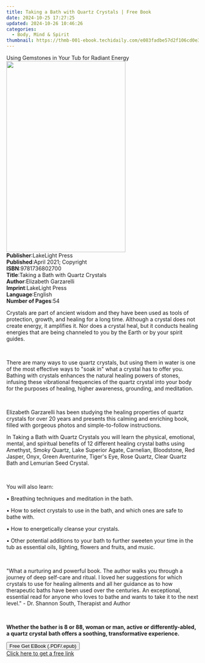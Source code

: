 ```yaml
---
title: Taking a Bath with Quartz Crystals | Free Book
date: 2024-10-25 17:27:25
updated: 2024-10-26 10:46:26
categories:
  - Body, Mind & Spirit
thumbnail: https://thmb-001-ebook.techidaily.com/e083fadbe57d2f106cd0e31ddd83cced3d1258bc66b578539f9619eb7658576c.jpg
---
```

<main id="book-container">
  <div class="flex flex-col">
    <div class="book-brief flex-1 py-6 px-4 sm:p-6 md:py-10 md:px-8">
      <!-- brief-->
      <div class="book-brief-main">
        Using Gemstones in Your Tub for Radiant Energy
      </div>
    </div>
    <div
      class="book-meta-info flex-1 grid gap-4 col-start-1 col-end-3 row-start-1 sm:mb-6 sm:grid-cols-4 lg:gap-6 lg:col-start-2 lg:row-end-6 lg:row-span-6 lg:mb-0"
    >
      <div
        class="book-meta-info-left place-content-center mt-4 p-4 text-sm leading-6 col-start-2 col-span-2 dark:text-slate-400"
      >
        <img
          class="w-full h-500 object-cover rounded-lg sm:h-255 sm:col-span-2 lg:col-span-full"
          src="https://img-001-ebook.techidaily.com/6338e7a47a7c8e68181928011244e4332e425c70c23ee6bc76678e4b0d615a56.jpg"
          alt=""
          width="312"
          height="500"
        />
      </div>
      <div
        class="book-meta-info-right mt-2 col-start-1 row-start-2 col-span-3 self-center"
      >
        <!-- meta data  -->
        <div class="flex flex-col px-4 md:px-8">
          <div class="flex-1">
            <strong>Publisher</strong>:<span class="px-2">LakeLight Press</span>
          </div>
          <div class="flex-1">
            <strong>Published</strong>:<span class="px-2"
              >April 2021; Copyright</span
            >
          </div>
          <div class="flex-1">
            <strong>ISBN</strong>:<span class="px-2">9781736802700</span>
          </div>
          <div class="flex-1">
            <strong>Title</strong>:<span class="px-2"
              >Taking a Bath with Quartz Crystals</span
            >
          </div>
          <div class="flex-1">
            <strong>Author</strong>:<span class="px-2"
              >Elizabeth Garzarelli</span
            >
          </div>
          <div class="flex-1">
            <strong>Imprint</strong>:<span class="px-2">LakeLight Press</span>
          </div>
          <div class="flex-1">
            <strong>Language</strong>:<span class="px-2">English</span>
          </div>
          <div class="flex-1">
            <strong>Number of Pages</strong>:<span class="px-2">54</span>
          </div>
        </div>
      </div>
    </div>
    <div class="book-description flex-1 py-6 px-4 sm:p-6 md:py-10 md:px-8">
      <div class="book-description-main">
        <div accordion-content="" id="description">
          <p>
            Crystals are part of ancient wisdom and they have been used as tools
            of protection, growth, and healing for a long time. Although a
            crystal does not create energy,&nbsp;it amplifies it. Nor does a
            crystal heal, but it conducts healing energies that are being
            channeled to you by the Earth or by your spirit guides.&nbsp;
          </p>
          <p><br /></p>
          <p>
            There are many ways to use quartz crystals, but using them in water
            is one of the most effective ways to "soak in" what a crystal has to
            offer you. Bathing with crystals enhances the natural healing powers
            of stones, infusing these vibrational frequencies of the quartz
            crystal into your body for the purposes of healing, higher
            awareness, grounding, and meditation.
          </p>
          <p><br /></p>
          <p>
            Elizabeth Garzarelli has been studying the healing properties of
            quartz crystals for over 20 years and presents this calming and
            enriching book, filled with gorgeous photos and simple-to-follow
            instructions.&nbsp;
          </p>
          <p>
            In&nbsp;Taking a Bath with Quartz Crystals&nbsp;you will learn the
            physical, emotional, mental, and spiritual benefits of 12 different
            healing crystal baths using Amethyst, Smoky Quartz, Lake Superior
            Agate, Carnelian, Bloodstone, Red Jasper, Onyx, Green Aventurine,
            Tiger's Eye, Rose Quartz, Clear Quartz Bath and Lemurian Seed
            Crystal.&nbsp;
          </p>
          <p><br /></p>
          <p>You will also learn:</p>
          <p>• Breathing techniques and meditation in the bath.</p>
          <p>
            • How to select crystals to use in the bath, and which ones are safe
            to bathe with.
          </p>
          <p>• How to energetically cleanse your crystals.</p>
          <p>
            • Other potential additions to your bath to further sweeten your
            time in the tub as essential oils, lighting, flowers and fruits, and
            music.
          </p>
          <p><br /></p>
          <p>
            "What a nurturing and powerful book. The author walks you through a
            journey of deep self-care and ritual. I loved her suggestions for
            which crystals to use for healing ailments and all her guidance as
            to how therapeutic baths have been used over the centuries. An
            exceptional, essential read for anyone who loves to bathe and wants
            to take it to the next level."&nbsp;- Dr. Shannon South, Therapist
            and Author
          </p>
          <p><br /></p>
          <p>
            <strong
              >Whether the bather is 8 or 88, woman or man, active or
              differently-abled, a quartz crystal bath offers a soothing,
              transformative experience.</strong
            >
          </p>
        </div>
        <div class="accordion-fader"></div>
      </div>
    </div>
    <div class="book-excerpts flex-1 py-6 px-4 sm:p-6 md:py-10 md:px-8"></div>
    <div
      class="book-about-author flex-1 py-6 px-4 sm:p-6 md:py-10 md:px-8"
    ></div>
    <div class="book-free-get flex-1 py-6 px-4 sm:p-6 md:py-10 md:px-8">
      <button
        id="btn-free-get"
        class="bg-blue-500 hover:bg-blue-700 text-white font-bold py-2 px-4 rounded"
      >
        Free Get EBook (.PDF/.epub)
      </button>
      <div id="countdown-display" class="px-2 text-lg mt-2"></div>
      <a
        id="free-link"
        class="hidden bg-blue-500 hover:bg-blue-700 text-white font-bold py-2 px-4 rounded"
        href="https://www.ebooks.com/en-us/book/210280071/taking-a-bath-with-quartz-crystals/elizabeth-garzarelli/"
        target="_blank"
        >Click here to get a free link</a
      >
    </div>
    <script>
      let countdownTime = 0;
      let countdownInterval = null;
      document
        .getElementById('btn-free-get')
        .addEventListener('click', startCountdown);
      function startCountdown() {
        countdownTime = new Date().getTime() + 60000 * 3;
        countdownInterval = setInterval(updateCountdown, 1000);
        document.getElementById('btn-free-get').disabled = true;
        document
          .getElementById('btn-free-get')
          .classList.add('bg-gray-500', 'cursor-not-allowed');
      }
      function updateCountdown() {
        let currentTime = new Date().getTime();
        let timeLeft = countdownTime - currentTime;
        let secondsLeft = Math.floor(timeLeft / 1000);
        document.getElementById('countdown-display').innerHTML =
          `Remaining time: ${secondsLeft} seconds.`;
        if (secondsLeft <= 0) {
          clearInterval(countdownInterval);
          document.getElementById('btn-free-get').classList.add('hidden');
          document.getElementById('free-link').classList.remove('hidden');
          document.getElementById('countdown-display').innerHTML = '';
        }
      }
    </script>
  </div>
</main>

